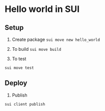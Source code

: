 # Hello world in SUI 



## Setup 

1. Create package 
`sui move new hello_world`

2. To build 
`sui move build`

2. To test 

`sui move test`


## Deploy

1. Publish

`sui client publish`